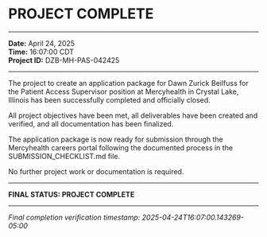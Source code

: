 # PROJECT COMPLETE

---

**Date:** April 24, 2025  
**Time:** 16:07:00 CDT  
**Project ID:** DZB-MH-PAS-042425

---

The project to create an application package for Dawn Zurick Beilfuss for the Patient Access Supervisor position at Mercyhealth in Crystal Lake, Illinois has been successfully completed and officially closed.

All project objectives have been met, all deliverables have been created and verified, and all documentation has been finalized.

The application package is now ready for submission through the Mercyhealth careers portal following the documented process in the SUBMISSION_CHECKLIST.md file.

No further project work or documentation is required.

---

**FINAL STATUS: PROJECT COMPLETE**

---

*Final completion verification timestamp: 2025-04-24T16:07:00.143269-05:00*
